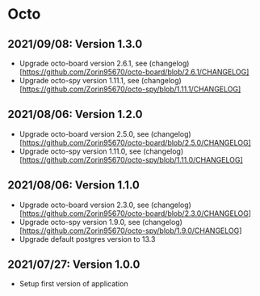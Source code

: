 # Octo

## 2021/09/08: Version 1.3.0

* Upgrade octo-board version 2.6.1, see (changelog)[https://github.com/Zorin95670/octo-board/blob/2.6.1/CHANGELOG]
* Upgrade octo-spy version 1.11.1, see (changelog)[https://github.com/Zorin95670/octo-spy/blob/1.11.1/CHANGELOG]

## 2021/08/06: Version 1.2.0

* Upgrade octo-board version 2.5.0, see (changelog)[https://github.com/Zorin95670/octo-board/blob/2.5.0/CHANGELOG]
* Upgrade octo-spy version 1.11.0, see (changelog)[https://github.com/Zorin95670/octo-spy/blob/1.11.0/CHANGELOG]

## 2021/08/06: Version 1.1.0

* Upgrade octo-board version 2.3.0, see (changelog)[https://github.com/Zorin95670/octo-board/blob/2.3.0/CHANGELOG]
* Upgrade octo-spy version 1.9.0, see (changelog)[https://github.com/Zorin95670/octo-spy/blob/1.9.0/CHANGELOG]
* Upgrade default postgres version to 13.3

## 2021/07/27: Version 1.0.0

* Setup first version of application
